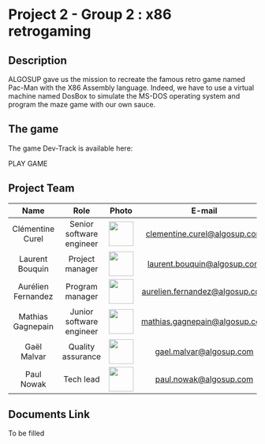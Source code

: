 # Project 2 - Group 2 : x86 retrogaming

## Description

ALGOSUP gave us the mission to recreate the famous retro game named Pac-Man with the X86 Assembly language. Indeed, we have to use a virtual machine named DosBox to simulate the MS-DOS operating system and program the maze game with our own sauce.

## The game

The game Dev-Track is available here:

PLAY GAME

## Project Team
|        Name        |           Role           |                                                                      Photo                                                                       |             E-mail             |
| :----------------: | :----------------------: | :----------------------------------------------------------------------------------------------------------------------------------------------: | :----------------------------: |
|  Clémentine Curel  | Senior software engineer |   <a href="https://github.com/Clementine951" rel="some text"><img src="https://avatars.githubusercontent.com/u/78617457?v=4" width="50px"></a>   |  clementine.curel@algosup.com  |
|  Laurent Bouquin   |     Project manager      |  <a href="https://github.com/laurentbouquin" rel="some text"><img src="https://avatars.githubusercontent.com/u/71769489?v=4" width="50px"></a>   |  laurent.bouquin@algosup.com   |
| Aurélien Fernandez |     Program manager      | <a href="https://github.com/aurelienfernandez" rel="some text"><img src="https://avatars.githubusercontent.com/u/71769656?v=4" width="50px"></a> | aurelien.fernandez@algosup.com |
| Mathias Gagnepain  | Junior software engineer | <a href="https://github.com/MathiasGagnepain" rel="some text"><img src="https://avatars.githubusercontent.com/u/145995367?v=4" width="50px"></a> | mathias.gagnepain@algosup.com  |
|    Gaël Malvar     |    Quality assurance     |   <a href="https://github.com/Gael-MALVAR" rel="some text"><img src="https://avatars.githubusercontent.com/u/146000851?v=4" width="50px"></a>    |    gael.malvar@algosup.com     |
|     Paul Nowak     |        Tech lead         |    <a href="https://github.com/PaulNowak36" rel="some text"><img src="https://avatars.githubusercontent.com/u/91249965?v=4" width="50px"></a>    |     paul.nowak@algosup.com     |

## Documents Link
To be filled
